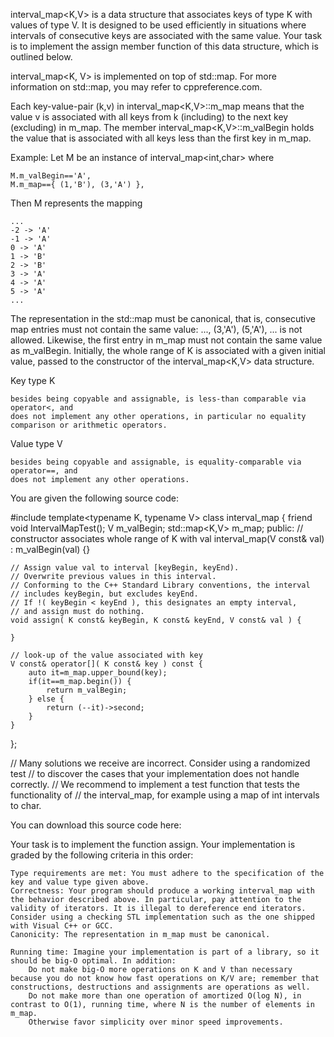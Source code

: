 interval_map<K,V> is a data structure that associates keys of type K with values of type V. It is designed to be used efficiently in situations where intervals of consecutive keys are associated with the same value. Your task is to implement the assign member function of this data structure, which is outlined below.

interval_map<K, V> is implemented on top of std::map. For more information on std::map, you may refer to cppreference.com.

Each key-value-pair (k,v) in interval_map<K,V>::m_map means that the value v is associated with all keys from k (including) to the next key (excluding) in m_map. The member interval_map<K,V>::m_valBegin holds the value that is associated with all keys less than the first key in m_map.

Example: Let M be an instance of interval_map<int,char> where

    M.m_valBegin=='A',
    M.m_map=={ (1,'B'), (3,'A') },

Then M represents the mapping

    ...
    -2 -> 'A'
    -1 -> 'A'
    0 -> 'A'
    1 -> 'B'
    2 -> 'B'
    3 -> 'A'
    4 -> 'A'
    5 -> 'A'
    ...

The representation in the std::map must be canonical, that is, consecutive map entries must not contain the same value: ..., (3,'A'), (5,'A'), ... is not allowed. Likewise, the first entry in m_map must not contain the same value as m_valBegin. Initially, the whole range of K is associated with a given initial value, passed to the constructor of the interval_map<K,V> data structure.

Key type K

    besides being copyable and assignable, is less-than comparable via operator<, and
    does not implement any other operations, in particular no equality comparison or arithmetic operators.

Value type V

    besides being copyable and assignable, is equality-comparable via operator==, and
    does not implement any other operations.

You are given the following source code:

#include <map>
template<typename K, typename V>
class interval_map {
    friend void IntervalMapTest();
    V m_valBegin;
    std::map<K,V> m_map;
public:
    // constructor associates whole range of K with val
    interval_map(V const& val)
    : m_valBegin(val)
    {}

    // Assign value val to interval [keyBegin, keyEnd).
    // Overwrite previous values in this interval.
    // Conforming to the C++ Standard Library conventions, the interval
    // includes keyBegin, but excludes keyEnd.
    // If !( keyBegin < keyEnd ), this designates an empty interval,
    // and assign must do nothing.
    void assign( K const& keyBegin, K const& keyEnd, V const& val ) {

    }

    // look-up of the value associated with key
    V const& operator[]( K const& key ) const {
        auto it=m_map.upper_bound(key);
        if(it==m_map.begin()) {
            return m_valBegin;
        } else {
            return (--it)->second;
        }
    }
};

// Many solutions we receive are incorrect. Consider using a randomized test
// to discover the cases that your implementation does not handle correctly.
// We recommend to implement a test function that tests the functionality of
// the interval_map, for example using a map of int intervals to char.

You can download this source code here:

Your task is to implement the function assign. Your implementation is graded by the following criteria in this order:

    Type requirements are met: You must adhere to the specification of the key and value type given above.
    Correctness: Your program should produce a working interval_map with the behavior described above. In particular, pay attention to the validity of iterators. It is illegal to dereference end iterators. Consider using a checking STL implementation such as the one shipped with Visual C++ or GCC.
    Canonicity: The representation in m_map must be canonical.

    Running time: Imagine your implementation is part of a library, so it should be big-O optimal. In addition:
        Do not make big-O more operations on K and V than necessary because you do not know how fast operations on K/V are; remember that constructions, destructions and assignments are operations as well.
        Do not make more than one operation of amortized O(log N), in contrast to O(1), running time, where N is the number of elements in m_map.
        Otherwise favor simplicity over minor speed improvements.
        